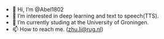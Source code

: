 - 👋 Hi, I’m @Abel1802
- 👀 I’m interested in deep learning and text to speech(TTS).
- 🌱 I’m currently studing at the University of Groningen. 
- 📫 How to reach me. (zhu.li@rug.nl)

<!---
Abel1802/Abel1802 is a ✨ special ✨ repository because its `README.md` (this file) appears on your GitHub profile.
You can click the Preview link to take a look at your changes.
--->
